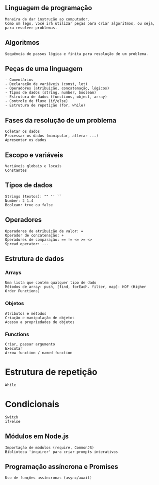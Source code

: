 ## Linguagem de programação

    Maneira de dar instrução ao computador.
    Como um lego, você irá utilizar peças para criar algoritmos, ou seja, para resolver problemas.

## Algoritmos

    Sequência de passos lógica e finita para resolução de um problema.

## Peças de uma linguagem

    - Comentários
    - Declaração de variáveis (const, let)
    - Operadores (atribuição, concatenação, lógicos)
    - Tipos de dados (string, number, boolean)
    - Estrutura de dados (functions, object, array)
    - Controle de fluxo (if/else)
    - Estrutura de repetição (for, while)

## Fases da resolução de um problema

    Coletar os dados
    Processar os dados (manipular, alterar ...)
    Apresentar os dados

## Escopo e variáveis

    Variáveis globais e locais
    Constantes

## Tipos de dados
    Strings (textos): "" '' ``
    Number: 2 1.4
    Boolean: true ou false

## Operadores

    Operadores de atribuição de valor: = 
    Operador de concatenação: +
    Operadores de comparação: == != <= >= <>
    Spread operator: ...

## Estrutura de dados
### Arrays
    
    Uma lista que contém qualquer tipo de dado
    Métodos de array: push, [find, forEach. filter, map]: HOF (Higher Order Functions)

### Objetos

    Atributos e métodos
    Criação e manipulação de objetos
    Acesso a propriedades de objetos

### Functions

    Criar, passar argumento
    Executar
    Arrow function / named function

# Estrutura de repetição

    While

# Condicionais

    Switch
    if/else

## Módulos em Node.js

    Importação de módulos (require, CommonJS)
    Biblioteca 'inquirer' para criar prompts interativos

## Programação assíncrona e Promises

    Uso de funções assíncronas (async/await)